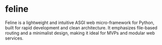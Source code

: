 # feline
Feline is a lightweight and intuitive ASGI web micro-framework for Python, built for rapid development and clean architecture. It emphasizes file-based routing and a minimalist design, making it ideal for MVPs and modular web services.
